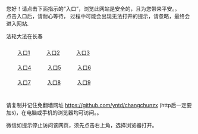 您好！请点击下面指示的“入口”，浏览此网站是安全的，且为您带来平安。。 <br/>
点击入口后，请耐心等待， 过程中可能会出现无法打开的提示，请忽略，最终会进入网站. </br>

法轮大法在长春<br/>
<div style="padding:10px"><a style="margin:20px" target="_blank" href="https://d29f5s7gcrbpi2.cloudfront.net/2Qpsp?cuaqgmjy" id="ccLink1" rel="nofollow">入口1</a> <a target="_blank" style="margin:20px" href="https://d1rodfb24782mv.cloudfront.net/2Qpsp?lyqhp" id="ccLink2" rel="nofollow">入口2</a> <a style="margin:20px" target="_blank" href="https://d2zb3v3pa7a06p.cloudfront.net/2Qpsp?etvbvxw" id="ccLink3" rel="nofollow">入口3</a></div>

<div style="padding:10px" ><a style="margin:20px" target="_blank" href="https://d29f5s7gcrbpi2.cloudfront.net/2Qpsp?cuaqgmjy" id="ccLink4" rel="nofollow">入口4</a> <a style="margin:20px" href="https://d1rodfb24782mv.cloudfront.net/2Qpsp?lyqhp" target="_blank" id="ccLink5" rel="nofollow">入口5</a> <a style="margin:20px" href="https://d2zb3v3pa7a06p.cloudfront.net/2Qpsp?etvbvxw" target="_blank" id="ccLink6" rel="nofollow">入口6</a></div>

<div style="padding:10px"><a style="margin:20px" target="_blank" href="https://d29f5s7gcrbpi2.cloudfront.net/2Qpsp?cuaqgmjy" id="ccLink7" rel="nofollow">入口7</a> <a style="margin:20px" href="https://d1rodfb24782mv.cloudfront.net/2Qpsp?lyqhp" target="_blank" id="ccLink8" rel="nofollow">入口8</a> <a style="margin:20px" target="_blank" href="https://d2zb3v3pa7a06p.cloudfront.net/2Qpsp?etvbvxw" id="ccLink9" rel="nofollow">入口9</a></div>

<br/>



请复制并记住免翻墙网址 https://github.com/yntd/changchunzx (http后一定要加s)，在电脑或手机的浏览器均可访问。。<br/>

微信如提示停止访问该网页，须先点击右上角，选择浏览器打开。
